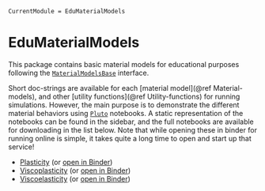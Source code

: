 ```@meta
CurrentModule = EduMaterialModels
```

# EduMaterialModels

This package contains basic material models for educational purposes following the [`MaterialModelsBase`](https://github.com/KnutAM/MaterialModelsBase.jl) interface. 

Short doc-strings are available for each [material model](@ref Material-models), 
and other [utility functions](@ref Utility-functions) for running simulations. 
However, the main purpose is to demonstrate the different material behaviors using 
[`Pluto`](https://plutojl.org/) notebooks. 
A static representation of the notebooks can be found in the sidebar, 
and the full notebooks are available for downloading in the list below.
Note that while opening these in binder for running online is simple, 
it takes quite a long time to open and start up that service!

* [Plasticity](pluto_notebooks/plasticity.jl) (or [open in Binder](https://binder.plutojl.org/v0.19.12/open?url=https%253A%252F%252Fknutam.github.io%252FEduMaterialModels.jl%252Fdev%252Fpluto_notebooks%252Fplasticity.jl))
* [Viscoplasticity](pluto_notebooks/viscoplasticity.jl) (or [open in Binder](https://binder.plutojl.org/v0.19.12/open?url=https%253A%252F%252Fknutam.github.io%252FEduMaterialModels.jl%252Fdev%252Fpluto_notebooks%252Fviscoplasticity.jl))
* [Viscoelasticity](pluto_notebooks/viscoelasticity.jl) (or [open in Binder](https://binder.plutojl.org/v0.19.12/open?url=https%253A%252F%252Fknutam.github.io%252FEduMaterialModels.jl%252Fdev%252Fpluto_notebooks%252Fviscoelasticity.jl))

